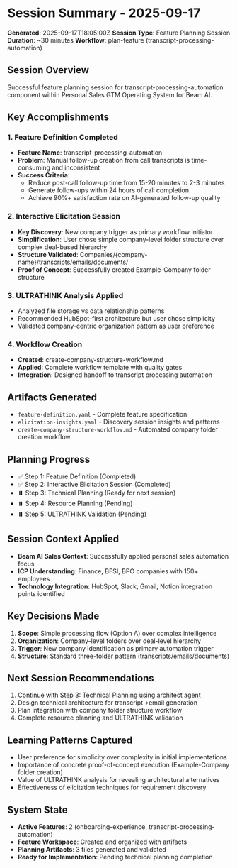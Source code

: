 # Session Summary - 2025-09-17
**Generated**: 2025-09-17T18:05:00Z
**Session Type**: Feature Planning Session
**Duration**: ~30 minutes
**Workflow**: plan-feature (transcript-processing-automation)

## Session Overview
Successful feature planning session for transcript-processing-automation component within Personal Sales GTM Operating System for Beam AI.

## Key Accomplishments

### 1. Feature Definition Completed
- **Feature Name**: transcript-processing-automation
- **Problem**: Manual follow-up creation from call transcripts is time-consuming and inconsistent
- **Success Criteria**: 
  - Reduce post-call follow-up time from 15-20 minutes to 2-3 minutes
  - Generate follow-ups within 24 hours of call completion
  - Achieve 90%+ satisfaction rate on AI-generated follow-up quality

### 2. Interactive Elicitation Session
- **Key Discovery**: New company trigger as primary workflow initiator
- **Simplification**: User chose simple company-level folder structure over complex deal-based hierarchy
- **Structure Validated**: Companies/{company-name}/transcripts/emails/documents/
- **Proof of Concept**: Successfully created Example-Company folder structure

### 3. ULTRATHINK Analysis Applied
- Analyzed file storage vs data relationship patterns
- Recommended HubSpot-first architecture but user chose simplicity
- Validated company-centric organization pattern as user preference

### 4. Workflow Creation
- **Created**: create-company-structure-workflow.md
- **Applied**: Complete workflow template with quality gates
- **Integration**: Designed handoff to transcript processing automation

## Artifacts Generated
- `feature-definition.yaml` - Complete feature specification
- `elicitation-insights.yaml` - Discovery session insights and patterns
- `create-company-structure-workflow.md` - Automated company folder creation workflow

## Planning Progress
- ✅ Step 1: Feature Definition (Completed)
- ✅ Step 2: Interactive Elicitation Session (Completed)
- ⏸️ Step 3: Technical Planning (Ready for next session)
- ⏸️ Step 4: Resource Planning (Pending)
- ⏸️ Step 5: ULTRATHINK Validation (Pending)

## Session Context Applied
- **Beam AI Sales Context**: Successfully applied personal sales automation focus
- **ICP Understanding**: Finance, BFSI, BPO companies with 150+ employees
- **Technology Integration**: HubSpot, Slack, Gmail, Notion integration points identified

## Key Decisions Made
1. **Scope**: Simple processing flow (Option A) over complex intelligence
2. **Organization**: Company-level folders over deal-level hierarchy
3. **Trigger**: New company identification as primary automation trigger
4. **Structure**: Standard three-folder pattern (transcripts/emails/documents)

## Next Session Recommendations
1. Continue with Step 3: Technical Planning using architect agent
2. Design technical architecture for transcript→email generation
3. Plan integration with company folder structure workflow
4. Complete resource planning and ULTRATHINK validation

## Learning Patterns Captured
- User preference for simplicity over complexity in initial implementations
- Importance of concrete proof-of-concept execution (Example-Company folder creation)
- Value of ULTRATHINK analysis for revealing architectural alternatives
- Effectiveness of elicitation techniques for requirement discovery

## System State
- **Active Features**: 2 (onboarding-experience, transcript-processing-automation)
- **Feature Workspace**: Created and organized with artifacts
- **Planning Artifacts**: 3 files generated and validated
- **Ready for Implementation**: Pending technical planning completion
